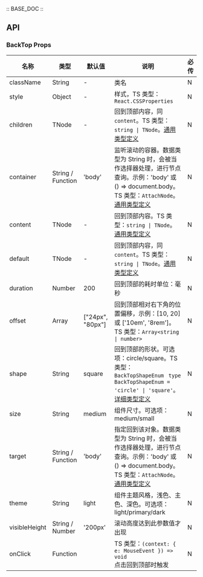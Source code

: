 :: BASE_DOC ::

## API
### BackTop Props

名称 | 类型 | 默认值 | 说明 | 必传
-- | -- | -- | -- | --
className | String | - | 类名 | N
style | Object | - | 样式，TS 类型：`React.CSSProperties` | N
children | TNode | - | 回到顶部内容，同 `content`。TS 类型：`string \| TNode`。[通用类型定义](https://github.com/Tencent/tdesign-react/blob/develop/src/common.ts) | N
container | String / Function | 'body' | 监听滚动的容器。数据类型为 String 时，会被当作选择器处理，进行节点查询。示例：'body' 或 () => document.body。TS 类型：`AttachNode`。[通用类型定义](https://github.com/Tencent/tdesign-react/blob/develop/src/common.ts) | N
content | TNode | - | 回到顶部内容。TS 类型：`string \| TNode`。[通用类型定义](https://github.com/Tencent/tdesign-react/blob/develop/src/common.ts) | N
default | TNode | - | 回到顶部内容，同 `content`。TS 类型：`string \| TNode`。[通用类型定义](https://github.com/Tencent/tdesign-react/blob/develop/src/common.ts) | N
duration | Number | 200 | 回到顶部的耗时单位：毫秒 | N
offset | Array | ["24px", "80px"] | 回到顶部相对右下角的位置偏移，示例：[10, 20] 或 ['10em', '8rem']。TS 类型：`Array<string \| number>` | N
shape | String | square | 回到顶部的形状。可选项：circle/square。TS 类型：`BackTopShapeEnum ` `type BackTopShapeEnum = 'circle' \| 'square'`。[详细类型定义](https://github.com/Tencent/tdesign-react/blob/develop/src/back-top/type.ts) | N
size | String | medium | 组件尺寸。可选项：medium/small | N
target | String / Function | 'body' | 指定回到该对象。数据类型为 String 时，会被当作选择器处理，进行节点查询。示例：'body' 或 () => document.body。TS 类型：`AttachNode`。[通用类型定义](https://github.com/Tencent/tdesign-react/blob/develop/src/common.ts) | N
theme | String | light | 组件主题风格，浅色、主色、深色。可选项：light/primary/dark | N
visibleHeight | String / Number | '200px' | 滚动高度达到此参数值才出现 | N
onClick | Function |  | TS 类型：`(context: { e: MouseEvent }) => void`<br/>点击回到顶部时触发 | N
